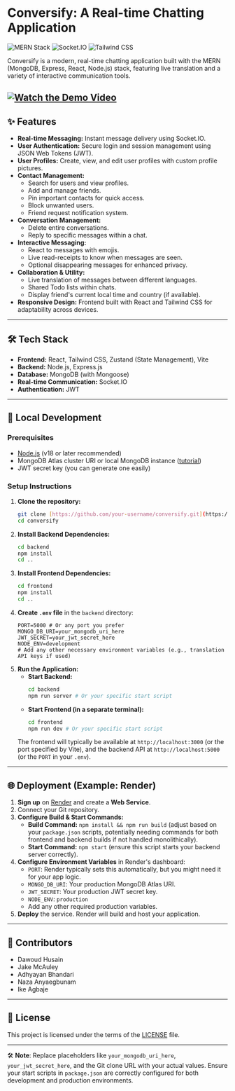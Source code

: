 # Conversify: A Real-time Chatting Application

![MERN Stack](https://img.shields.io/badge/MERN-Stack-green.svg) ![Socket.IO](https://img.shields.io/badge/Socket.io-black?style=flat&logo=socket.io) ![Tailwind CSS](https://img.shields.io/badge/Tailwind_CSS-38B2AC?style=flat&logo=tailwind-css&logoColor=white)

Conversify is a modern, real-time chatting application built with the MERN (MongoDB, Express, React, Node.js) stack, featuring live translation and a variety of interactive communication tools.

[![Watch the Demo Video](https://img.youtube.com/vi/BYgusLCh9oY/0.jpg)](https://youtu.be/BYgusLCh9oY)
---

## ✨ Features

* **Real-time Messaging:** Instant message delivery using Socket.IO.
* **User Authentication:** Secure login and session management using JSON Web Tokens (JWT).
* **User Profiles:** Create, view, and edit user profiles with custom profile pictures.
* **Contact Management:**
    * Search for users and view profiles.
    * Add and manage friends.
    * Pin important contacts for quick access.
    * Block unwanted users.
    * Friend request notification system.
* **Conversation Management:**
    * Delete entire conversations.
    * Reply to specific messages within a chat.
* **Interactive Messaging:**
    * React to messages with emojis.
    * Live read-receipts to know when messages are seen.
    * Optional disappearing messages for enhanced privacy.
* **Collaboration & Utility:**
    * Live translation of messages between different languages.
    * Shared Todo lists within chats.
    * Display friend's current local time and country (if available).
* **Responsive Design:** Frontend built with React and Tailwind CSS for adaptability across devices.

---

## 🛠️ Tech Stack

* **Frontend:** React, Tailwind CSS, Zustand (State Management), Vite
* **Backend:** Node.js, Express.js
* **Database:** MongoDB (with Mongoose)
* **Real-time Communication:** Socket.IO
* **Authentication:** JWT

---

## 🚀 Local Development

### Prerequisites
* [Node.js](https://nodejs.org/en/download/) (v18 or later recommended)
* MongoDB Atlas cluster URI or local MongoDB instance ([tutorial](https://www.mongodb.com/docs/atlas/tutorial/create-new-cluster/))
* JWT secret key (you can generate one easily)

### Setup Instructions
1.  **Clone the repository:**
    ```bash
    git clone [https://github.com/your-username/conversify.git](https://github.com/your-username/conversify.git) # Replace with your repo URL if forked
    cd conversify
    ```
2.  **Install Backend Dependencies:**
    ```bash
    cd backend
    npm install
    cd ..
    ```
3.  **Install Frontend Dependencies:**
    ```bash
    cd frontend
    npm install
    cd ..
    ```
4.  **Create `.env` file** in the `backend` directory:
    ```env
    PORT=5000 # Or any port you prefer
    MONGO_DB_URI=your_mongodb_uri_here
    JWT_SECRET=your_jwt_secret_here
    NODE_ENV=development
    # Add any other necessary environment variables (e.g., translation API keys if used)
    ```
5.  **Run the Application:**
    * **Start Backend:**
        ```bash
        cd backend
        npm run server # Or your specific start script
        ```
    * **Start Frontend (in a separate terminal):**
        ```bash
        cd frontend
        npm run dev # Or your specific start script
        ```
    The frontend will typically be available at `http://localhost:3000` (or the port specified by Vite), and the backend API at `http://localhost:5000` (or the `PORT` in your `.env`).

---

## 🌐 Deployment (Example: Render)

1.  **Sign up** on [Render](https://render.com) and create a **Web Service**.
2.  Connect your Git repository.
3.  **Configure Build & Start Commands:**
    * **Build Command:** `npm install && npm run build` (adjust based on your `package.json` scripts, potentially needing commands for both frontend and backend builds if not handled monolithically).
    * **Start Command:** `npm start` (ensure this script starts your backend server correctly).
4.  **Configure Environment Variables** in Render's dashboard:
    * `PORT`: Render typically sets this automatically, but you might need it for your app logic.
    * `MONGO_DB_URI`: Your production MongoDB Atlas URI.
    * `JWT_SECRET`: Your production JWT secret key.
    * `NODE_ENV`: `production`
    * Add any other required production variables.
5.  **Deploy** the service. Render will build and host your application.

---

## 👥 Contributors

* Dawoud Husain
* Jake McAuley
* Adhyayan Bhandari
* Naza Anyaegbunam
* Ike Agbaje

---

## 📄 License

This project is licensed under the terms of the [LICENSE](./LICENSE) file.

---

🛠️ **Note**: Replace placeholders like `your_mongodb_uri_here`, `your_jwt_secret_here`, and the Git clone URL with your actual values. Ensure your start scripts in `package.json` are correctly configured for both development and production environments.